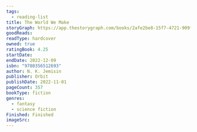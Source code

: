 ```yaml
---
tags:
  - reading-list
title: The World We Make
storyGraph: https://app.thestorygraph.com/books/2afe2be8-15f7-4721-909f-267d0d295c6a
goodReads:
readType: hardcover
owned: true
ratingBook: 4.25
startDate:
endDate: 2022-12-09
isbn: "9780356512693"
author: N. K. Jemisin
publisher: Orbit
publishDate: 2022-11-01
pageCount: 357
bookType: fiction
genres:
  - fantasy
  - science fiction
Finished: Finished
imageSrc:
---
```


